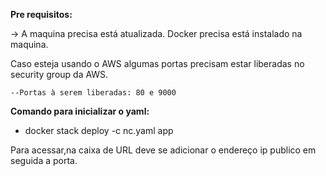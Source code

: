 **<p>Pre requisitos:</p>**

 -> A maquina precisa está atualizada.
 Docker precisa está instalado na maquina.
 
  Caso esteja usando o AWS algumas portas precisam estar liberadas no security group da AWS.
  
    --Portas à serem liberadas: 80 e 9000

**<p> Comando para inicializar o  yaml: </p>**   
   
   - docker stack deploy -c nc.yaml app


Para acessar,na caixa de URL deve se adicionar o endereço ip publico em seguida a porta. 
